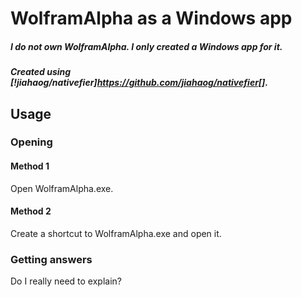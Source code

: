 # WolframAlpha as a Windows app
##### I do not own WolframAlpha. I only created a Windows app for it.
##### Created using [!jiahaog/nativefier]https://github.com/jiahaog/nativefier[].
## Usage
### Opening
#### Method 1
Open WolframAlpha.exe.
#### Method 2
Create a shortcut to WolframAlpha.exe and open it.
### Getting answers
Do I really need to explain?
